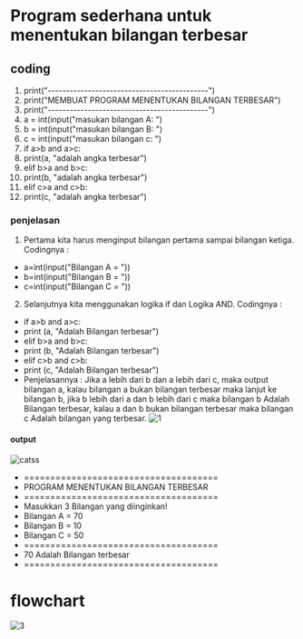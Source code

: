 # Program sederhana untuk menentukan bilangan terbesar

## coding
1. print("--------------------------------------------")
2. print("MEMBUAT PROGRAM MENENTUKAN BILANGAN TERBESAR")
3. print("--------------------------------------------")
4. a = int(input("masukan bilangan A: ")
5. b = int(input("masukan bilangan B: ")
6. c = int(input("masukan bilangan c: ")
7. if a>b and a>c:
8. print(a, "adalah angka terbesar")
9. elif b>a and b>c:
10. print(b, "adalah angka terbesar")
11. elif c>a and c>b:
12. print(c, "adalah angka terbesar")

### penjelasan
1. Pertama kita harus menginput bilangan pertama sampai bilangan ketiga. Codingnya :
- a=int(input("Bilangan A = "))
- b=int(input("Bilangan B = "))
- c=int(input("Bilangan C = "))
2. Selanjutnya kita menggunakan logika if dan Logika AND. Codingnya :
- if a>b and a>c:
- print (a, "Adalah Bilangan terbesar")
- elif b>a and b>c:
- print (b, "Adalah Bilangan terbesar")
- elif c>b and c>b:
- print (c, "Adalah Bilangan terbesar")
- Penjelasannya : Jika a lebih dari b dan a lebih dari c, maka output bilangan a, kalau bilangan a bukan bilangan terbesar maka lanjut ke bilangan b, jika b lebih dari a dan b lebih dari c maka bilangan b Adalah Bilangan terbesar, kalau a dan b bukan bilangan terbesar maka bilangan c Adalah bilangan yang terbesar.
![1](https://user-images.githubusercontent.com/56944673/67736796-228cbb80-f9c6-11e9-9eb6-b632fed27694.png)
#### output
![catss](https://user-images.githubusercontent.com/56944673/68007097-d0eb6780-fc37-11e9-96c6-ab9b659bdb3f.png)

- =====================================
- PROGRAM MENENTUKAN BILANGAN TERBESAR
- =====================================
- Masukkan 3 Bilangan yang diinginkan!
- Bilangan A = 70
- Bilangan B = 10
- Bilangan C = 50
- =====================================
- 70 Adalah Bilangan terbesar
- =====================================

# flowchart

![3](https://user-images.githubusercontent.com/56944673/67736928-a5ae1180-f9c6-11e9-8d00-c462101fb823.png)

